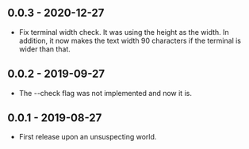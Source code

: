 ## 0.0.3 - 2020-12-27

* Fix terminal width check. It was using the height as the width. In addition,
  it now makes the text width 90 characters if the terminal is wider than
  that.


## 0.0.2 - 2019-09-27

* The --check flag was not implemented and now it is.


## 0.0.1 - 2019-08-27

* First release upon an unsuspecting world.
